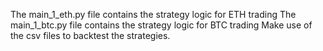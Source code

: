 The main_1_eth.py file contains the strategy logic for ETH trading
The main_1_btc.py file contains the strategy logic for BTC trading
Make use of the csv files to backtest the strategies.
